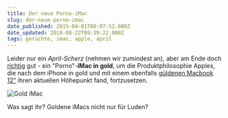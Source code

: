 ```yaml
---
title: Der neue Porno-iMac
slug: der-neue-porno-imac
date_published: 2015-04-01T08:07:52.000Z
date_updated: 2018-08-22T09:39:22.000Z
tags: gerüchte, imac, apple, april
---
```


Leider nur ein *April-Scherz* (nehmen wir zumindest an), aber am Ende doch [richtig](http://www.macwelt.de/news/Alle-Neune-iMac-in-drei-Farben-und-Groessen-9621270.html) gut - ein "Porno"-**iMac in gold**, um die Produktphilosophie Apples, die nach dem iPhone in gold und mit einem ebenfalls [güldenen Macbook 12"](__GHOST_URL__/apple-event-12-zoll-macbook-air-retina) ihren aktuellen Höhepunkt fand, fortzusetzen.

![Gold iMac](__GHOST_URL__/content/images/2015/04/goldenboy.jpg)

Was sagt ihr? Goldene iMacs nicht nur für Luden?
